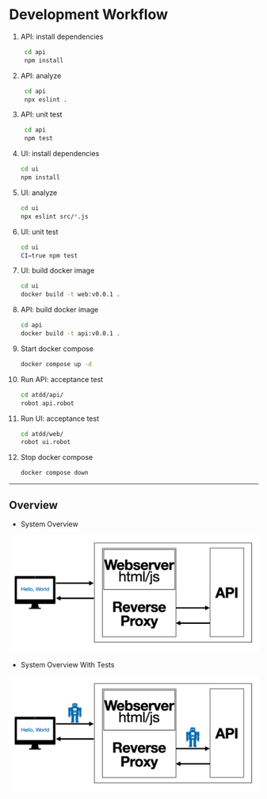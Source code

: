 # Development Workflow

1. API: install dependencies

   ```sh
    cd api
    npm install
   ```

2. API: analyze

   ```sh
    cd api
    npx eslint .
   ```

3. API: unit test

   ```sh
    cd api
    npm test
   ```

4. UI: install dependencies

   ```sh
   cd ui
   npm install
   ```

5. UI: analyze

   ```sh
   cd ui
   npx eslint src/*.js
   ```

6. UI: unit test

   ```sh
   cd ui
   CI=true npm test
   ```

7. UI: build docker image

   ```sh
   cd ui
   docker build -t web:v0.0.1 .
   ```

8. API: build docker image

   ```sh
   cd api
   docker build -t api:v0.0.1 .
   ```

9. Start docker compose

   ```sh
   docker compose up -d
   ```

10. Run API: acceptance test

    ```sh
    cd atdd/api/
    robot api.robot
    ```

11. Run UI: acceptance test

    ```sh
    cd atdd/web/
    robot ui.robot
    ```

12. Stop docker compose

    ```sh
    docker compose down
    ```

---

## Overview

- System Overview

![overview](images/overview.png)

- System Overview With Tests

![overview with tests](images/overview-with-tests.png)
